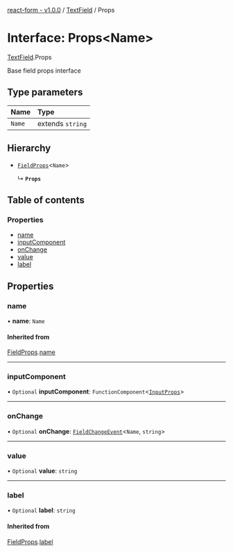 [react-form - v1.0.0](../README.md) / [TextField](../modules/TextField.md) / Props

# Interface: Props<Name\>

[TextField](../modules/TextField.md).Props

Base field props interface

## Type parameters

| Name | Type |
| :------ | :------ |
| `Name` | extends `string` |

## Hierarchy

- [`FieldProps`](FieldProps.md)<`Name`\>

  ↳ **`Props`**

## Table of contents

### Properties

- [name](TextField.Props.md#name)
- [inputComponent](TextField.Props.md#inputcomponent)
- [onChange](TextField.Props.md#onchange)
- [value](TextField.Props.md#value)
- [label](TextField.Props.md#label)

## Properties

### name

• **name**: `Name`

#### Inherited from

[FieldProps](FieldProps.md).[name](FieldProps.md#name)

___

### inputComponent

• `Optional` **inputComponent**: `FunctionComponent`<[`InputProps`](TextField.InputProps.md)\>

___

### onChange

• `Optional` **onChange**: [`FieldChangeEvent`](FieldChangeEvent.md)<`Name`, `string`\>

___

### value

• `Optional` **value**: `string`

___

### label

• `Optional` **label**: `string`

#### Inherited from

[FieldProps](FieldProps.md).[label](FieldProps.md#label)
